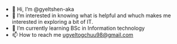 - 👋 Hi, I’m @gyeltshen-aka
- 👀 I’m interested in knowing what is helpful and whuch makes me interested in exploring a bit of IT.
- 🌱 I’m currently learning BSc in Information technology
- 📫 How to reach me ugyeltogchuu98@gmail.com

<!---
gyeltshen-aka/gyeltshen-aka is a ✨ special ✨ repository because its `README.md` (this file) appears on your GitHub profile.
You can click the Preview link to take a look at your changes.
--->
